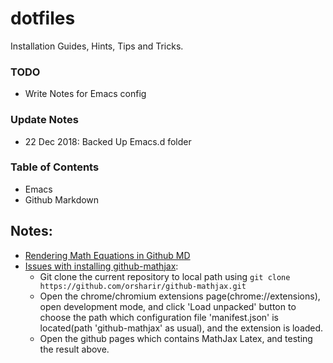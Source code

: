 # dotfiles
Installation Guides, Hints, Tips and Tricks. 

### TODO
- Write Notes for Emacs config

### Update Notes
- 22 Dec 2018: Backed Up Emacs.d folder

### Table of Contents
- Emacs
- Github Markdown

## Notes:
- [Rendering Math Equations in Github MD](https://github.com/github/markup/issues/897)
- [Issues with installing github-mathjax](https://github.com/orsharir/github-mathjax/issues/24#issuecomment-438140315):
  - Git clone the current repository to local path using ``git clone https://github.com/orsharir/github-mathjax.git``
  - Open the chrome/chromium extensions page(chrome://extensions), open development mode, and click 'Load unpacked' button to choose the path which configuration file 'manifest.json' is located(path 'github-mathjax' as usual), and the extension is loaded.
  - Open the github pages which contains MathJax Latex, and testing the result above.
